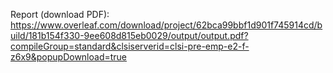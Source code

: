 Report (download PDF): https://www.overleaf.com/download/project/62bca99bbf1d901f745914cd/build/181b154f330-9ee608d815eb0029/output/output.pdf?compileGroup=standard&clsiserverid=clsi-pre-emp-e2-f-z6x9&popupDownload=true
